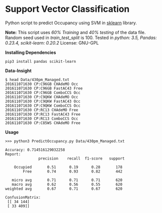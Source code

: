 # Support Vector Classification
Python script to predict Occupancy using SVM in [sklearn](https://scikit-learn.org/stable/modules/svm.html) library.

**Note:**
This script uses _60% Training_ and _40% testing_ of the data file.
Random seed used in _train_test_split_ is 100.
Tested in *python: 3.5, Pandas: 0.23.4, scikit-learn: 0.20.2*
License: GNU-GPL

**Installing Dependencies**
```
pip3 install pandas scikit-learn
```
**Data-Insight**
```
$ head Data/430pm_Managed.txt
201611071630 CP:C96GB CHAdeMO Occ
201611071630 CP:C96GB FastAC43 Free
201611071630 CP:C96GB ComboCCS Occ
201611071630 CP:C9QKW CHAdeMO Occ
201611071630 CP:C9QKW FastAC43 Occ
201611071630 CP:C9QKW ComboCCS Occ
201611071630 CP:RC13 CHAdeMO Free
201611071630 CP:RC13 FastAC43 Free
201611071630 CP:RC13 ComboCCS Occ
201611071630 CP:C85WS CHAdeMO Free
```
**Usage**
```
>>> python3 PredictOccupancy.py Data/430pm_Managed.txt

Accuracy: 0.714516129032258
Report:
               precision    recall  f1-score   support

    Occupied       0.51      0.19      0.28       178
        Free       0.74      0.93      0.82       442

   micro avg       0.71      0.71      0.71       620
   macro avg       0.62      0.56      0.55       620
weighted avg       0.67      0.71      0.67       620

ConfusionMatrix:
 [[ 34 144]
 [ 33 409]]
```

